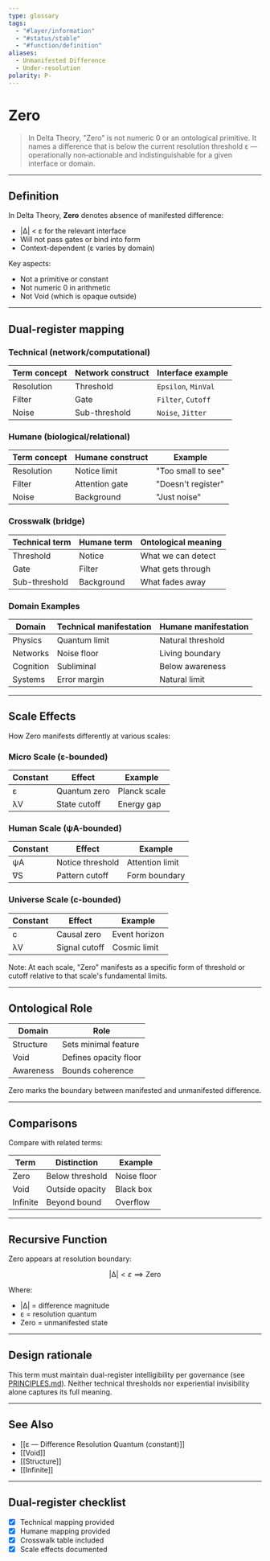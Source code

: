 ```yaml
---
type: glossary
tags:
  - "#layer/information"
  - "#status/stable"
  - "#function/definition"
aliases:
  - Unmanifested Difference
  - Under-resolution
polarity: P-
---
```


# Zero

> In Delta Theory, "Zero" is not numeric 0 or an ontological primitive. It names a difference that is below the current resolution threshold ε — operationally non‑actionable and indistinguishable for a given interface or domain.

---

## Definition

In Delta Theory, **Zero** denotes absence of manifested difference:
- |∆| < ε for the relevant interface
- Will not pass gates or bind into form
- Context-dependent (ε varies by domain)

Key aspects:
- Not a primitive or constant
- Not numeric 0 in arithmetic
- Not Void (which is opaque outside)

---

## Dual‑register mapping

### Technical (network/computational)

| Term concept | Network construct | Interface example |
|-------------|------------------|-------------------|
| Resolution | Threshold | `Epsilon`, `MinVal` |
| Filter | Gate | `Filter`, `Cutoff` |
| Noise | Sub-threshold | `Noise`, `Jitter` |

### Humane (biological/relational)

| Term concept | Humane construct | Example |
|-------------|------------------|----------|
| Resolution | Notice limit | "Too small to see" |
| Filter | Attention gate | "Doesn't register" |
| Noise | Background | "Just noise" |

### Crosswalk (bridge)

| Technical term | Humane term | Ontological meaning |
|---------------|-------------|-------------------|
| Threshold | Notice | What we can detect |
| Gate | Filter | What gets through |
| Sub-threshold | Background | What fades away |

### Domain Examples

| Domain | Technical manifestation | Humane manifestation |
|--------|------------------------|---------------------|
| Physics | Quantum limit | Natural threshold |
| Networks | Noise floor | Living boundary |
| Cognition | Subliminal | Below awareness |
| Systems | Error margin | Natural limit |

---

## Scale Effects

How Zero manifests differently at various scales:

### Micro Scale (ε-bounded)

| Constant | Effect | Example |
|----------|--------|---------|
| ε | Quantum zero | Planck scale |
| λV | State cutoff | Energy gap |

### Human Scale (ψA-bounded)

| Constant | Effect | Example |
|----------|--------|---------|
| ψA | Notice threshold | Attention limit |
| ∇S | Pattern cutoff | Form boundary |

### Universe Scale (c-bounded)

| Constant | Effect | Example |
|----------|--------|---------|
| c | Causal zero | Event horizon |
| λV | Signal cutoff | Cosmic limit |

Note: At each scale, "Zero" manifests as a specific form of threshold or cutoff relative to that scale's fundamental limits.

---

## Ontological Role

| Domain | Role |
|--------|------|
| Structure | Sets minimal feature |
| Void | Defines opacity floor |
| Awareness | Bounds coherence |

Zero marks the boundary between manifested and unmanifested difference.

---

## Comparisons

Compare with related terms:

| Term | Distinction | Example |
|------|------------|---------|
| Zero | Below threshold | Noise floor |
| Void | Outside opacity | Black box |
| Infinite | Beyond bound | Overflow |

---

## Recursive Function

Zero appears at resolution boundary:

$$
|∆| < ε \implies \text{Zero}
$$

Where:
- |∆| = difference magnitude
- ε = resolution quantum
- Zero = unmanifested state

---

## Design rationale

This term must maintain dual-register intelligibility per governance (see [PRINCIPLES.md](../../../../PRINCIPLES.md)). Neither technical thresholds nor experiential invisibility alone captures its full meaning.

---

## See Also

- [[ε — Difference Resolution Quantum (constant)]]
- [[Void]]
- [[Structure]]
- [[Infinite]]

---

## Dual‑register checklist

- [x] Technical mapping provided
- [x] Humane mapping provided
- [x] Crosswalk table included
- [x] Scale effects documented